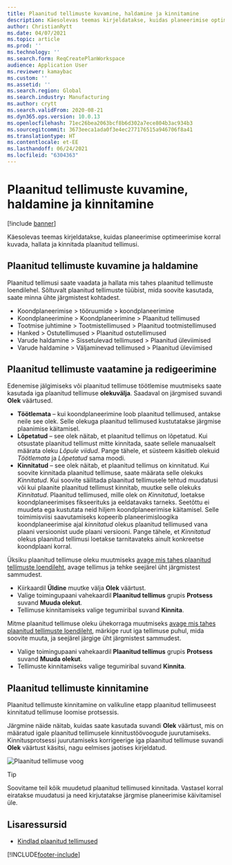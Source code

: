 ```yaml
---
title: Plaanitud tellimuste kuvamine, haldamine ja kinnitamine
description: Käesolevas teemas kirjeldatakse, kuidas planeerimise optimeerimise korral kuvada, hallata ja kinnitada plaanitud tellimusi.
author: ChristianRytt
ms.date: 04/07/2021
ms.topic: article
ms.prod: ''
ms.technology: ''
ms.search.form: ReqCreatePlanWorkspace
audience: Application User
ms.reviewer: kamaybac
ms.custom: ''
ms.assetid: ''
ms.search.region: Global
ms.search.industry: Manufacturing
ms.author: crytt
ms.search.validFrom: 2020-08-21
ms.dyn365.ops.version: 10.0.13
ms.openlocfilehash: 71ec26bea2063bcf8b6d302a7ece804b3ac934b3
ms.sourcegitcommit: 3673eeca1ada0f3e4ec277176515a946706f8a41
ms.translationtype: HT
ms.contentlocale: et-EE
ms.lasthandoff: 06/24/2021
ms.locfileid: "6304363"
---
```

# <a name="view-manage-and-approve-planned-orders"></a>Plaanitud tellimuste kuvamine, haldamine ja kinnitamine

[!include [banner](../../includes/banner.md)]

Käesolevas teemas kirjeldatakse, kuidas planeerimise optimeerimise korral kuvada, hallata ja kinnitada plaanitud tellimusi.

## <a name="view-and-manage-planned-orders"></a><a name="view-planned-orders"></a>Plaanitud tellimuste kuvamine ja haldamine

Plaanitud tellimusi saate vaadata ja hallata mis tahes plaanitud tellimuste loendilehel. Sõltuvalt plaanitud tellimuste tüübist, mida soovite kasutada, saate minna ühte järgmistest kohtadest.

- Koondplaneerimise \> tööruumide \> koondplaneerimine
- Koondplaneerimine \> Koondplaneerimine \> Plaanitud tellimused
- Tootmise juhtimine \> Tootmistellimused \> Plaanitud tootmistellimused
- Hanked \> Ostutellimused \> Plaanitud ostutellimused
- Varude haldamine \> Sissetulevad tellimused \> Plaanitud üleviimised
- Varude haldamine \> Väljaminevad tellimused \> Plaanitud üleviimised

## <a name="view-and-edit-the-status-of-planned-orders"></a>Plaanitud tellimuste vaatamine ja redigeerimine

Edenemise jälgimiseks või plaanitud tellimuse töötlemise muutmiseks saate kasutada iga plaanitud tellimuse **olekuvälja**. Saadaval on järgmised suvandi **Olek** väärtused.

- **Töötlemata** – kui koondplaneerimine loob plaanitud tellimused, antakse neile see olek. Selle olekuga plaanitud tellimused kustutatakse järgmise plaanimise käitamisel.
- **Lõpetatud** – see olek näitab, et plaanitud tellimus on lõpetatud. Kui otsustate plaanitud tellimust mitte kinnitada, saate sellele manuaalselt määrata oleku *Lõpule viidud*. Pange tähele, et süsteem käsitleb olekuid *Töötlemata* ja *Lõpetatud* sama moodi.
- **Kinnitatud** – see olek näitab, et plaanitud tellimus on kinnitatud. Kui soovite kinnitada plaanitud tellimuse, saate määrata selle olekuks *Kinnitatud*. Kui soovite säilitada plaanitud tellimusele tehtud muudatusi või kui plaanite plaanitud tellimust kinnitab, muutke selle olekuks *Kinnitatud*. Plaanitud tellimused, mille olek on *Kinnitatud*, loetakse koondplaneerimises fikseerituks ja eeldatavaks tarneks. Seetõttu ei muudeta ega kustutata neid hiljem koondplaneerimise käitamisel. Selle toimimisviisi saavutamiseks kopeerib planeerimisloogika koondplaneerimise ajal *kinnitatud* olekus plaanitud tellimused vana plaani versioonist uude plaani versiooni. Pange tähele, et *Kinnitatud* olekus plaanitud tellimusi loetakse tarnitavateks ainult konkreetse koondplaani korral.

Üksiku plaanitud tellimuse oleku muutmiseks [avage mis tahes plaanitud tellimuste loendileht](#view-planned-orders), avage tellimus ja tehke seejärel üht järgmistest sammudest.

- Kiirkaardil **Üldine** muutke välja **Olek** väärtust.
- Valige toimingupaani vahekaardil **Plaanitud tellimus** grupis **Protsess** suvand **Muuda olekut**.
- Tellimuse kinnitamiseks valige tegumiribal suvand **Kinnita**.

Mitme plaanitud tellimuse oleku ühekorraga muutmiseks [avage mis tahes plaanitud tellimuste loendileht](#view-planned-orders), märkige ruut iga tellimuse puhul, mida soovite muuta, ja seejärel järgige üht järgmistest sammudest.

- Valige toimingupaani vahekaardil **Plaanitud tellimus** grupis **Protsess** suvand **Muuda olekut**.
- Tellimuste kinnitamiseks valige tegumiribal suvand **Kinnita**.

## <a name="approve-planned-orders"></a>Plaanitud tellimuste kinnitamine

Plaanitud tellimuste kinnitamine on valikuline etapp plaanitud tellimuseest kinnitatud tellimuse loomise protsessis.

Järgmine näide näitab, kuidas saate kasutada suvandi **Olek** väärtust, mis on määratud igale plaanitud tellimusele kinnitustöövoogude juurutamiseks. Kinnitusprotsessi juurutamiseks korrigeerige iga plaanitud tellimuse suvandi **Olek** väärtust käsitsi, nagu eelmises jaotises kirjeldatud.

![Plaanitud tellimuse voog](media/approved-planned-orders-1.png)

> [!TIP]
> Soovitame teil kõik muudetud plaanitud tellimused kinnitada. Vastasel korral eiratakse muudatusi ja need kirjutatakse järgmise planeerimise käivitamisel üle.

## <a name="additional-resources"></a>Lisaressursid

- [Kindlad plaanitud tellimused](planned-order-firming.md)

[!INCLUDE[footer-include](../../../includes/footer-banner.md)]
